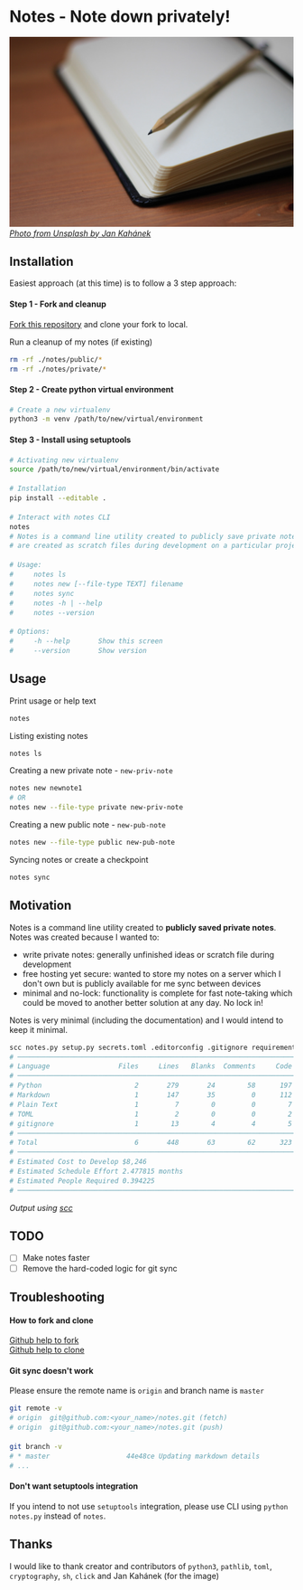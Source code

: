 # Notes - Note down privately!

![notes](./.github/notes-cover-image.jpg)  
_[Photo from Unsplash by Jan Kahánek](https://unsplash.com/photos/g3O5ZtRk2E4)_

## Installation

Easiest approach (at this time) is to follow a 3 step approach:

#### Step 1 - Fork and cleanup

[Fork this repository](https://github.com/hrmnjt/notes) and clone your fork to 
local.

Run a cleanup of my notes (if existing)
```bash
rm -rf ./notes/public/*
rm -rf ./notes/private/*
```

#### Step 2 - Create python virtual environment

```bash
# Create a new virtualenv
python3 -m venv /path/to/new/virtual/environment
```

#### Step 3 - Install using setuptools

```bash
# Activating new virtualenv
source /path/to/new/virtual/environment/bin/activate

# Installation
pip install --editable .

# Interact with notes CLI
notes
# Notes is a command line utility created to publicly save private notes which
# are created as scratch files during development on a particular project.

# Usage:
#     notes ls
#     notes new [--file-type TEXT] filename
#     notes sync
#     notes -h | --help
#     notes --version

# Options:
#     -h --help       Show this screen
#     --version       Show version
```

## Usage

Print usage or help text
```bash
notes
```

Listing existing notes
```bash
notes ls
```

Creating a new private note - `new-priv-note`
```bash
notes new newnote1
# OR
notes new --file-type private new-priv-note
```

Creating a new public note - `new-pub-note`
```bash
notes new --file-type public new-pub-note
```

Syncing notes or create a checkpoint
```bash
notes sync
```

## Motivation

Notes is a command line utility created to **publicly saved private notes**. 
Notes was created because I wanted to:
- write private notes: generally unfinished ideas or scratch file during 
development
- free hosting yet secure: wanted to store my notes on a server which I don't 
own but is publicly available for me sync between devices
- minimal and no-lock: functionality is complete for fast note-taking which 
could be moved to another better solution at any day. No lock in!

Notes is very minimal (including the documentation) and I would intend to keep 
it minimal.

```bash
scc notes.py setup.py secrets.toml .editorconfig .gitignore requirements.txt README.md
# ───────────────────────────────────────────────────────────────────────────────
# Language                 Files     Lines   Blanks  Comments     Code Complexity
# ───────────────────────────────────────────────────────────────────────────────
# Python                       2       279       24        58      197         13
# Markdown                     1       147       35         0      112          0
# Plain Text                   1         7        0         0        7          0
# TOML                         1         2        0         0        2          0
# gitignore                    1        13        4         4        5          0
# ───────────────────────────────────────────────────────────────────────────────
# Total                        6       448       63        62      323         13
# ───────────────────────────────────────────────────────────────────────────────
# Estimated Cost to Develop $8,246
# Estimated Schedule Effort 2.477815 months
# Estimated People Required 0.394225
# ───────────────────────────────────────────────────────────────────────────────
```
_Output using [scc](https://github.com/boyter/scc)_

## TODO

- [ ] Make notes faster
- [ ] Remove the hard-coded logic for git sync

## Troubleshooting

#### How to fork and clone

[Github help to fork](https://help.github.com/en/github/getting-started-with-github/fork-a-repo)  
[Github help to clone](https://help.github.com/en/github/creating-cloning-and-archiving-repositories/cloning-a-repository)

#### Git sync doesn't work

Please ensure the remote name is `origin` and branch name is `master`
```bash
git remote -v
# origin  git@github.com:<your_name>/notes.git (fetch)
# origin  git@github.com:<your_name>/notes.git (push)

git branch -v
# * master                   44e48ce Updating markdown details
# ...
```

#### Don't want setuptools integration

If you intend to not use `setuptools` integration, please use CLI using 
`python notes.py` instead of `notes`.


## Thanks 

I would like to thank creator and contributors of `python3`, `pathlib`, `toml`, 
`cryptography`, `sh`, `click` and Jan Kahánek (for the image)
